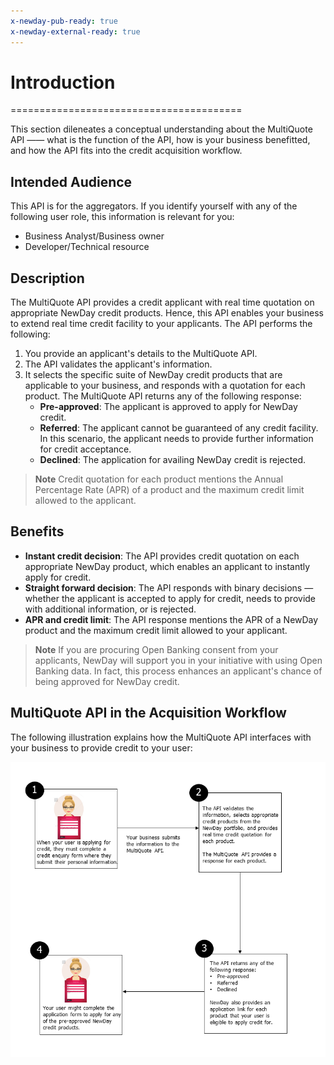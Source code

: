 ```yaml
---
x-newday-pub-ready: true
x-newday-external-ready: true
---
```


# Introduction

========================================

This section dileneates a conceptual understanding about the MultiQuote API —— what is the function of the API, how is your business benefitted, and how the API fits into the credit acquisition workflow.

## Intended Audience

This API is for the aggregators.
If you identify yourself with any of the following user role, this information is relevant for you:

* Business Analyst/Business owner
* Developer/Technical resource  

## Description

The MultiQuote API provides a credit applicant with real time quotation on appropriate NewDay credit products. Hence, this API enables your business to extend real time credit facility to your applicants.
The API performs the following:  

1. You provide an applicant's details to the MultiQuote API.  
2. The API validates the applicant's information.  
3. It selects the specific suite of NewDay credit products that are applicable to your business, and responds with a quotation for each product. The MultiQuote API returns any of the following response:  
    * **Pre-approved**: The applicant is approved to apply for NewDay credit.
    * **Referred**: The applicant cannot be guaranteed of any credit facility. In this scenario, the applicant needs to provide further information for credit acceptance.
    * **Declined**: The application for availing NewDay credit is rejected.

> **Note** Credit quotation for each product mentions the Annual Percentage Rate (APR) of a product and the maximum credit limit allowed to the applicant.

## Benefits

* **Instant credit decision**: The API provides credit quotation on each appropriate NewDay product, which enables an applicant to instantly apply for credit.  
* **Straight forward decision**: The API responds with binary decisions — whether the applicant is accepted to apply for credit, needs to provide with additional information, or is rejected.
* **APR and credit limit**: The API response mentions the APR of a NewDay product and the maximum credit limit allowed to your applicant.

>**Note** If you are procuring Open Banking consent from your applicants, NewDay will support you in your initiative with using Open Banking data. In fact, this process enhances an applicant's chance of being approved for NewDay credit.

## MultiQuote API in the Acquisition Workflow

The following illustration explains how the MultiQuote API interfaces with your business to provide credit to your user:

![MultiQuote API Workflow](./MultiQuote%20API%20Workflow.png "MultiQuote API Workflow")
